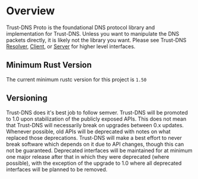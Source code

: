 # Overview

Trust-DNS Proto is the foundational DNS protocol library and implementation for Trust-DNS. Unless you want to manipulate the DNS packets directly, it is likely not the library you want. Please see Trust-DNS [Resolver](https://crates.io/crates/trust-dns-resolver), [Client](https://crates.io/crates/trust-dns-client), or [Server](https://crates.io/crates/trust-dns-server) for higher level interfaces.

## Minimum Rust Version

The current minimum rustc version for this project is `1.50`

## Versioning

Trust-DNS does it's best job to follow semver. Trust-DNS will be promoted to 1.0 upon stabilization of the publicly exposed APIs. This does not mean that Trust-DNS will necessarily break on upgrades between 0.x updates. Whenever possible, old APIs will be deprecated with notes on what replaced those deprecations. Trust-DNS will make a best effort to never break software which depends on it due to API changes, though this can not be guaranteed. Deprecated interfaces will be maintained for at minimum one major release after that in which they were deprecated (where possible), with the exception of the upgrade to 1.0 where all deprecated interfaces will be planned to be removed.
